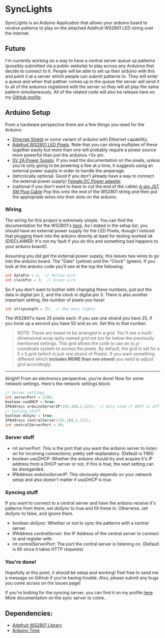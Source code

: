 # SyncLights

SyncLights is an Arduino Application that allows your arduino board to receive patterns to play on the attached Adafruit WS2801 LED string over the internet.

## Future

I'm currently working on a way to have a central server queue up patterns (possibly submitted via a public website) to play across any Arduinos that decide to connect to it. People will be able to set up their arduino with this and point it at a server which people can submit patterns to. They will enter a queue and when that pattner comes up in the queue the server will send it to all of the arduinos registered with the server so they will all play the same pattern simultaneously. All of the related code will also be release here on my [GitHub profile](http://github.com/theanti9).


## Arduino Setup

From a hardware perspective there are a few things you need for the Arduino:

* [Ethernet Shield](http://arduino.cc/en/Main/ArduinoEthernetShield) or some variant of arduino with Ethernet capability.
* [Adafruit WS2801 LED Pixels](http://www.adafruit.com/products/738). Note that you can string multiples of these together easily but more than one will probably require a power source more powerful than just the arduinos +5v pin.
* [5V 2A Power Supply](http://www.adafruit.com/products/276). If you read the documentation on the pixels, unless you're only going to be powering a few at a time, it suggests using an external power supply in order to handle the amperage.
* (tehcnically optional. Good if you don't already have a way to connect the external power supply) [Female DC Power adapter](http://www.adafruit.com/products/368). 
* (optional if you don't want to have to cut the end of the cable) [4-pin JST SM Plug Cable](http://www.adafruit.com/products/578) Pop this onto the end of the WS2801 string and then put the appropriate wires into their slots on the arduino.

### Wiring

The wiring for this project is extremely simple. You can find the documentation for the WS2801's [here](http://www.ladyada.net/products/pixel12mm/#wiring). As I stated in the setup list, you should have an external power supply for the LED Pixels, though I noticed that plugging them into the arduino directly at least for testing worked ok (DISCLAIMER: It's not my fault if you do this and something bad happens to your arduino board!).

Assuming you did get the external power supply, this leaves two wires to go into the arduino board. The "Data" (yellow) and the "Clock" (green). If you look at the arduino code you'll see at the top the following:

```c
int dataPin = 2;  // Yellow wire
int clockPin = 3;  // Green wire
```

So if you don't want to bother with changing these numbers, just put the data in digital pin 2, and the clock in digital pin 3. There is also another important setting, the number of pixels you have!

```c
int stripLength = 25;  // How many lights
```

The WS2801's have 25 pixels each. If you use one strand you have 25, if you hook up a second you have 50 and so on. Set this to that number.

> NOTE: These are meant to be arranged in a grid. You'll see a multi-dimensional array aptly named *grid* not too far below the previously mentioned settings. This grid allows the code to use an (x,y) coordinate system to access the pixels.
> By default, the grid is set for a 5 x 5 grid (which is just one strand of Pixels). If you want something different which __includes MORE than one strand__ you need to adjust *grid* accordingly.

* * *

Alright! From an electronics perspective, you're done! Now for some network settings. Here's the network settings block:

```c
// Server settings
int serverPort = 1190;
boolean useDHCP = true;
IPAddress arduinoServerIP(192,168,1,125);  // Only used if DHCP is off. This will depend on your network setup.
// Syncing stuff
boolean doSync = true;
IPAddress centralServer(192,168,1,122);
int centralServerPort = 80;
```

### Server stuff

- int *serverPort*: This is the port that you want the arduino server to listen on for incoming connections; pretty self-explanatory. (Default is 1190)
- boolean *useDHCP*: Whether the arduino should try and acquire it's IP address from a DHCP server or not. If this is true, the next setting can be disregarded.
- IPAddress *arduinoServerIP*: This obviously depends on your network setup and also doesn't matter if *useDHCP* is *true*.

### Syncing stuff

If you want to connect to a central server and have the arduino receive it's patterns from there, set *doSync* to true and fill these in. Otherwise, set *doSync* to false, and ignore them.

- boolean *doSync*: Whether or not to sync the patterns with a central server.
- IPAddress *centralServer*: the IP Address of the central server to connect to and register with.
- int *centralServerPort*: The port the central server is listening on. (Default is 80 since it takes HTTP requests)

### You're done!

Hopefully at this point, it should be setup and working! Feel free to send me a message on GitHub if you're having trouble. Also, please submit any bugs you come across on the issues page!

If you're looking for the syncing server, you can find it on my profile [here](https://github.com/theanti9/SyncLightsServer). More documentation on the sync server to come..



## Dependencies:

* [Adafruit WS2801 Library](https://github.com/adafruit/Adafruit-WS2801-Library)
* [Arduino Time](http://www.arduino.cc/playground/uploads/Code/Time.zip)


